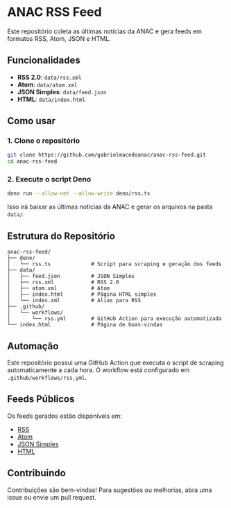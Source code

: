 # ANAC RSS Feed

Este repositório coleta as últimas notícias da ANAC e gera feeds em formatos RSS, Atom, JSON e HTML.

## Funcionalidades

- **RSS 2.0**: `data/rss.xml`
- **Atom**: `data/atom.xml`
- **JSON Simples**: `data/feed.json`
- **HTML**: `data/index.html`

## Como usar

### 1. Clone o repositório

```bash
git clone https://github.com/gabrielmacedoanac/anac-rss-feed.git
cd anac-rss-feed
```

### 2. Execute o script Deno

```bash
deno run --allow-net --allow-write deno/rss.ts
```

Isso irá baixar as últimas notícias da ANAC e gerar os arquivos na pasta `data/`.

## Estrutura do Repositório

```
anac-rss-feed/
├── deno/
│   └── rss.ts             # Script para scraping e geração dos feeds
├── data/
│   ├── feed.json          # JSON Simples
│   ├── rss.xml            # RSS 2.0
│   ├── atom.xml           # Atom
│   ├── index.html         # Página HTML simples
│   └── index.xml          # Alias para RSS
├── .github/
│   └── workflows/
│       └── rss.yml        # GitHub Action para execução automatizada
└── index.html             # Página de boas-vindas
```

## Automação

Este repositório possui uma GitHub Action que executa o script de scraping automaticamente a cada hora. O workflow está configurado em `.github/workflows/rss.yml`.

## Feeds Públicos

Os feeds gerados estão disponíveis em:

- [RSS](https://gabrielmacedoanac.github.io/anac-rss-feed/data/rss.xml)
- [Atom](https://gabrielmacedoanac.github.io/anac-rss-feed/data/atom.xml)
- [JSON Simples](https://gabrielmacedoanac.github.io/anac-rss-feed/data/feed.json)
- [HTML](https://gabrielmacedoanac.github.io/anac-rss-feed/data/index.html)

## Contribuindo

Contribuições são bem-vindas! Para sugestões ou melhorias, abra uma issue ou envie um pull request.
